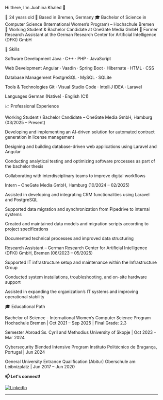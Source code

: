 Hi there, I'm Juohina Khaled 👋

🚀 24 years old
📍 Based in Bremen, Germany
🎓 Bachelor of Science in Computer Science (International Women’s Program) – Hochschule Bremen
💼 Working Student & Bachelor Candidate at OneGate Media GmbH
🔬 Former Research Assistant at the German Research Center for Artificial Intelligence (DFKI) GmbH

🔧 Skills

Software Development
Java · C++ · PHP · JavaScript

Web Development
Angular · Vaadin · Spring Boot · Hibernate · HTML · CSS

Database Management
PostgreSQL · MySQL · SQLite

Tools & Technologies
Git · Visual Studio Code · IntelliJ IDEA · Laravel

Languages
German (Native) · English (C1)

📈 Professional Experience

Working Student / Bachelor Candidate – OneGate Media GmbH, Hamburg (03/2025 – Present)

Developing and implementing an AI-driven solution for automated contract generation in license management

Designing and building database-driven web applications using Laravel and Angular

Conducting analytical testing and optimizing software processes as part of the bachelor thesis

Collaborating with interdisciplinary teams to improve digital workflows

Intern – OneGate Media GmbH, Hamburg (10/2024 – 02/2025)

Assisted in developing and integrating CRM functionalities using Laravel and PostgreSQL

Supported data migration and synchronization from Pipedrive to internal systems

Created and maintained data models and migration scripts according to project specifications

Documented technical processes and improved data structuring

Research Assistant – German Research Center for Artificial Intelligence (DFKI) GmbH, Bremen (06/2023 – 05/2025)

Supported IT infrastructure setup and maintenance within the Infrastructure Group

Conducted system installations, troubleshooting, and on-site hardware support

Assisted in expanding the organization’s IT systems and improving operational stability

🎓 Educational Path

Bachelor of Science – International Women’s Computer Science Program
Hochschule Bremen | Oct 2021 – Sep 2025 | Final Grade: 2.3

Semester Abroad
Ss. Cyril and Methodius University of Skopje | Oct 2023 – Mar 2024

Cybersecurity Blended Intensive Program
Instituto Politécnico de Bragança, Portugal | Jun 2024

General University Entrance Qualification (Abitur)
Oberschule am Leibnizplatz | Jun 2017 – Jun 2020

**📫 Let's connect!**

[![LinkedIn](https://img.shields.io/badge/-Juohina%20Khaled-blue?style=flat&logo=Linkedin&logoColor=white)](http://www.linkedin.com/in/juohina-khaled-0b239131a)

---
